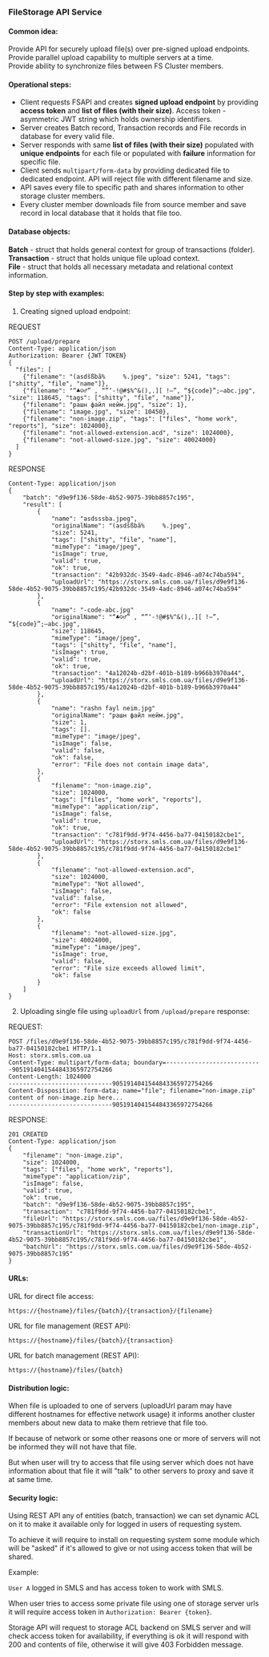 ### FileStorage API Service

#### Common idea:
Provide API for securely upload file(s) over pre-signed upload endpoints.<br/>
Provide parallel upload capability to multiple servers at a time.<br/>
Provide ability to synchronize files between FS Cluster members.

#### Operational steps:

- Client requests FSAPI and creates **signed upload endpoint** by providing **access token** and **list of files (with their size)**. Access token - asymmetric JWT string which holds ownership identifiers. 
- Server creates Batch record, Transaction records and File records in database for every valid file.
- Server responds with same **list of files (with their size)** populated with **unique endpoints** for each file or populated with **failure** information for specific file.
- Client sends `multipart/form-data` by providing dedicated file to dedicated endpoint. API will reject file with different filename and size.
- API saves every file to specific path and shares information to other storage cluster members.
- Every cluster member downloads file from source member and save record in local database that it holds that file too.

#### Database objects:

**Batch** - struct that holds general context for group of transactions (folder).<br/>
**Transaction** - struct that holds unique file upload context.<br/>
**File** - struct that holds all necessary metadata and relational context information.<br/>

#### Step by step with examples:

1) Creating signed upload endpoint:

REQUEST
```
POST /upload/prepare
Content-Type: application/json
Authorization: Bearer {JWT TOKEN}
{
  "files": [
    {"filename": "(asdšßbã%     %.jpeg", "size": 5241, "tags": ["shitty", "file", "name"]},
    {"filename": "“♣☺♂” , “”‘-!@#$%^&(),.][ !–”, “${code}”;–abc.jpg", "size": 118645, "tags": ["shitty", "file", "name"]},
    {"filename": "рашн файл нейм.jpg", "size": 1},
    {"filename": "image.jpg", "size": 10450},
    {"filename": "non-image.zip", "tags": ["files", "home work", "reports"], "size": 1024000},
    {"filename": "not-allowed-extension.acd", "size": 1024000},
    {"filename": "not-allowed-size.jpg", "size": 40024000}
  ]
}
```

RESPONSE
```
Content-Type: application/json
{
    "batch": "d9e9f136-58de-4b52-9075-39bb8857c195",
    "result": [
        {
            "name": "asdsssba.jpeg",
            "originalName": "(asdšßbã%     %.jpeg",
            "size": 5241,
            "tags": ["shitty", "file", "name"],
            "mimeType": "image/jpeg",
            "isImage": true,
            "valid": true,
            "ok": true,
            "transaction": "42b932dc-3549-4adc-8946-a074c74ba594",
            "uploadUrl": "https://storx.smls.com.ua/files/d9e9f136-58de-4b52-9075-39bb8857c195/42b932dc-3549-4adc-8946-a074c74ba594"
        },
        {
            "name": "-code-abc.jpg"
            "originalName": "“♣☺♂” , “”‘-!@#$%^&(),.][ !–”, “${code}”;–abc.jpg",
            "size": 118645,
            "mimeType": "image/jpeg",
            "tags": ["shitty", "file", "name"],
            "isImage": true,
            "valid": true,
            "ok": true,
            "transaction": "4a12024b-d2bf-401b-b189-b966b3970a44",
            "uploadUrl": "https://storx.smls.com.ua/files/d9e9f136-58de-4b52-9075-39bb8857c195/4a12024b-d2bf-401b-b189-b966b3970a44"
        },
        {
            "name": "rashn fayl neim.jpg"
            "originalName": "рашн файл нейм.jpg",
            "size": 1,
            "tags": [].
            "mimeType": "image/jpeg",
            "isImage": false,
            "valid": false,
            "ok": false,
            "error": "File does not contain image data",
        },
        {
            "filename": "non-image.zip",
            "size": 1024000,
            "tags": ["files", "home work", "reports"],
            "mimeType": "application/zip",
            "isImage": false,
            "valid": true,
            "ok": true,
            "transaction": "c781f9dd-9f74-4456-ba77-04150182cbe1",
            "uploadUrl": "https://storx.smls.com.ua/files/d9e9f136-58de-4b52-9075-39bb8857c195/c781f9dd-9f74-4456-ba77-04150182cbe1"
        },
        {
            "filename": "not-allowed-extension.acd",
            "size": 1024000,
            "mimeType": "Not allowed",
            "isImage": false,
            "valid": false,
            "error": "File extension not allowed",
            "ok": false
        },
        {
            "filename": "not-allowed-size.jpg",
            "size": 40024000,
            "mimeType": "image/jpeg",
            "isImage": true,
            "valid": false,
            "error": "File size exceeds allowed limit",
            "ok": false
        }
    ]
}
```

2) Uploading single file using `uploadUrl` from `/upload/prepare` response:

REQUEST:
```
POST /files/d9e9f136-58de-4b52-9075-39bb8857c195/c781f9dd-9f74-4456-ba77-04150182cbe1 HTTP/1.1
Host: storx.smls.com.ua
Content-Type: multipart/form-data; boundary=---------------------------9051914041544843365972754266
Content-Length: 1024000
-----------------------------9051914041544843365972754266
Content-Disposition: form-data; name="file"; filename="non-image.zip"
content of non-image.zip here...
-----------------------------9051914041544843365972754266
```

RESPONSE:
```
201 CREATED
Content-Type: application/json
{
    "filename": "non-image.zip",
    "size": 1024000,
    "tags": ["files", "home work", "reports"],
    "mimeType": "application/zip",
    "isImage": false,
    "valid": true,
    "ok": true,
    "batch": "d9e9f136-58de-4b52-9075-39bb8857c195",
    "transaction": "c781f9dd-9f74-4456-ba77-04150182cbe1",
    "fileUrl": "https://storx.smls.com.ua/files/d9e9f136-58de-4b52-9075-39bb8857c195/c781f9dd-9f74-4456-ba77-04150182cbe1/non-image.zip",
    "transactionUrl": "https://storx.smls.com.ua/files/d9e9f136-58de-4b52-9075-39bb8857c195/c781f9dd-9f74-4456-ba77-04150182cbe1",
    "batchUrl": "https://storx.smls.com.ua/files/d9e9f136-58de-4b52-9075-39bb8857c195"
}
```

#### URLs:

URL for direct file access:
```
https://{hostname}/files/{batch}/{transaction}/{filename}
```

URL for file management (REST API):
```
https://{hostname}/files/{batch}/{transaction}
```

URL for batch management (REST API):
```
https://{hostname}/files/{batch}
```

#### Distribution logic:

When file is uploaded to one of servers (uploadUrl param may have different hostnames for effective network usage) it informs another cluster members about new data to make them retrieve that file too.

If because of network or some other reasons one or more of servers will not be informed they will not have that file.

But when user will try to access that file using server which does not have information about that file it will "talk" to other servers to proxy and save it at same time.

#### Security logic:

Using REST API any of entities (batch, transaction) we can set dynamic ACL on it to make it available only for logged in users of requesting system.

To achieve it will require to install on requesting system some module which will be "asked" if it's allowed to give or not using access token that will be shared.

Example: 

`User A` logged in SMLS and has access token to work with SMLS.

When user tries to access some private file using one of storage server urls it will require access token in `Authorization: Bearer {token}`.

Storage API will request to storage ACL backend on SMLS server and will check access token for availability, if everything is ok it will respond with 200 and contents of file, otherwise it will give 403 Forbidden message.
